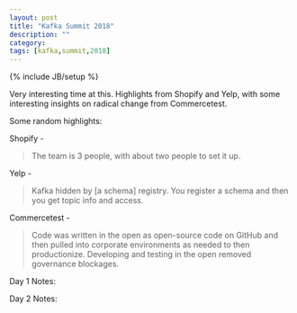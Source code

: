 ```yaml
---
layout: post
title: "Kafka Summit 2018"
description: ""
category: 
tags: [kafka,summit,2018]
---
```

{% include JB/setup %}

Very interesting time at this. Highlights from Shopify and Yelp, with some interesting insights on radical change from Commercetest.

Some random highlights:

Shopify - 

> The team is 3 people, with about two people to set it up.

Yelp -

> Kafka hidden by [a schema] registry. You register a schema and then you get topic info and access.

Commercetest - 

> Code was written in the open as open-source code on GitHub and then pulled into corporate environments as needed to then productionize. Developing and testing in the open removed governance blockages.

Day 1 Notes:

<script src="https://gist.github.com/the-frey/7fc5e619ecede5b4b8351423c3365a7d.js"></script>

Day 2 Notes:

<script src="https://gist.github.com/the-frey/b1a5efb5802472d0c1fd84265c7ef45a.js"></script>